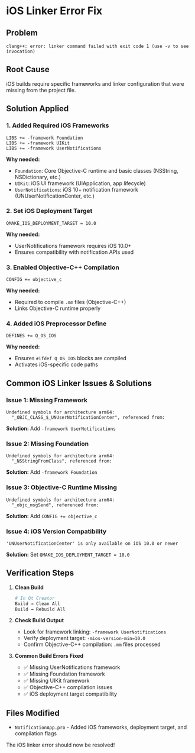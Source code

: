 # iOS Linker Error Fix

## Problem
`clang++: error: linker command failed with exit code 1 (use -v to see invocation)`

## Root Cause
iOS builds require specific frameworks and linker configuration that were missing from the project file.

## Solution Applied

### 1. Added Required iOS Frameworks
```qmake
LIBS += -framework Foundation
LIBS += -framework UIKit  
LIBS += -framework UserNotifications
```

**Why needed:**
- `Foundation`: Core Objective-C runtime and basic classes (NSString, NSDictionary, etc.)
- `UIKit`: iOS UI framework (UIApplication, app lifecycle)
- `UserNotifications`: iOS 10+ notification framework (UNUserNotificationCenter, etc.)

### 2. Set iOS Deployment Target
```qmake
QMAKE_IOS_DEPLOYMENT_TARGET = 10.0
```

**Why needed:**
- UserNotifications framework requires iOS 10.0+
- Ensures compatibility with notification APIs used

### 3. Enabled Objective-C++ Compilation
```qmake
CONFIG += objective_c
```

**Why needed:**
- Required to compile `.mm` files (Objective-C++)
- Links Objective-C runtime properly

### 4. Added iOS Preprocessor Define
```qmake
DEFINES += Q_OS_IOS
```

**Why needed:**
- Ensures `#ifdef Q_OS_IOS` blocks are compiled
- Activates iOS-specific code paths

## Common iOS Linker Issues & Solutions

### Issue 1: Missing Framework
```
Undefined symbols for architecture arm64:
  "_OBJC_CLASS_$_UNUserNotificationCenter", referenced from:
```
**Solution:** Add `-framework UserNotifications`

### Issue 2: Missing Foundation
```
Undefined symbols for architecture arm64:
  "_NSStringFromClass", referenced from:
```
**Solution:** Add `-framework Foundation`

### Issue 3: Objective-C Runtime Missing
```
Undefined symbols for architecture arm64:
  "_objc_msgSend", referenced from:
```
**Solution:** Add `CONFIG += objective_c`

### Issue 4: iOS Version Compatibility
```
'UNUserNotificationCenter' is only available on iOS 10.0 or newer
```
**Solution:** Set `QMAKE_IOS_DEPLOYMENT_TARGET = 10.0`

## Verification Steps

1. **Clean Build**
   ```bash
   # In Qt Creator
   Build → Clean All
   Build → Rebuild All
   ```

2. **Check Build Output**
   - Look for framework linking: `-framework UserNotifications`
   - Verify deployment target: `-mios-version-min=10.0`
   - Confirm Objective-C++ compilation: `.mm` files processed

3. **Common Build Errors Fixed**
   - ✅ Missing UserNotifications framework
   - ✅ Missing Foundation framework  
   - ✅ Missing UIKit framework
   - ✅ Objective-C++ compilation issues
   - ✅ iOS deployment target compatibility

## Files Modified
- `NotificationApp.pro` - Added iOS frameworks, deployment target, and compilation flags

The iOS linker error should now be resolved!